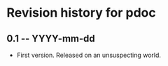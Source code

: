 # Revision history for pdoc

## 0.1 -- YYYY-mm-dd

* First version. Released on an unsuspecting world.
